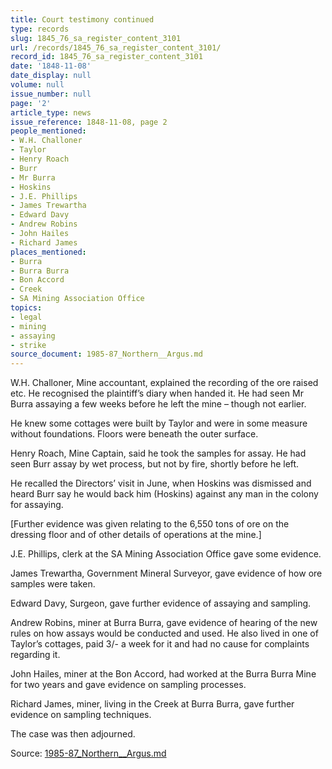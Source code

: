 ```yaml
---
title: Court testimony continued
type: records
slug: 1845_76_sa_register_content_3101
url: /records/1845_76_sa_register_content_3101/
record_id: 1845_76_sa_register_content_3101
date: '1848-11-08'
date_display: null
volume: null
issue_number: null
page: '2'
article_type: news
issue_reference: 1848-11-08, page 2
people_mentioned:
- W.H. Challoner
- Taylor
- Henry Roach
- Burr
- Mr Burra
- Hoskins
- J.E. Phillips
- James Trewartha
- Edward Davy
- Andrew Robins
- John Hailes
- Richard James
places_mentioned:
- Burra
- Burra Burra
- Bon Accord
- Creek
- SA Mining Association Office
topics:
- legal
- mining
- assaying
- strike
source_document: 1985-87_Northern__Argus.md
---
```


W.H. Challoner, Mine accountant, explained the recording of the ore raised etc.  He recognised the plaintiff’s diary when handed it.  He had seen Mr Burra assaying a few weeks before he left the mine – though not earlier.

He knew some cottages were built by Taylor and were in some measure without foundations.  Floors were beneath the outer surface.

Henry Roach, Mine Captain, said he took the samples for assay.  He had seen Burr assay by wet process, but not by fire, shortly before he left.

He recalled the Directors’ visit in June, when Hoskins was dismissed and heard Burr say he would back him (Hoskins) against any man in the colony for assaying.

[Further evidence was given relating to the 6,550 tons of ore on the dressing floor and of other details of operations at the mine.]

J.E. Phillips, clerk at the SA Mining Association Office gave some evidence.

James Trewartha, Government Mineral Surveyor, gave evidence of how ore samples were taken.

Edward Davy, Surgeon, gave further evidence of assaying and sampling.

Andrew Robins, miner at Burra Burra, gave evidence of hearing of the new rules on how assays would be conducted and used.  He also lived in one of Taylor’s cottages, paid 3/- a week for it and had no cause for complaints regarding it.

John Hailes, miner at the Bon Accord, had worked at the Burra Burra Mine for two years and gave evidence on sampling processes.

Richard James, miner, living in the Creek at Burra Burra, gave further evidence on sampling techniques.

The case was then adjourned.

Source: [1985-87_Northern__Argus.md](/downloads/markdown/1985-87_Northern__Argus.md)
